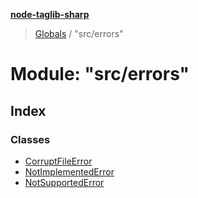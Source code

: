 **[node-taglib-sharp](../README.md)**

> [Globals](../globals.md) / "src/errors"

# Module: "src/errors"

## Index

### Classes

* [CorruptFileError](../classes/_src_errors_.corruptfileerror.md)
* [NotImplementedError](../classes/_src_errors_.notimplementederror.md)
* [NotSupportedError](../classes/_src_errors_.notsupportederror.md)
